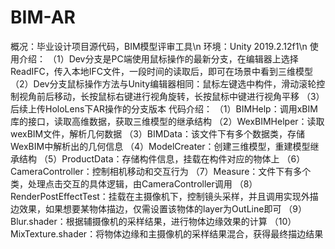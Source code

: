 # BIM-AR
概况：毕业设计项目源代码，BIM模型评审工具\n 
环境：Unity 2019.2.12f1\n
使用介绍：
 （1）Dev分支是PC端使用鼠标操作的最新分支，在编辑器上选择ReadIFC，传入本地IFC文件，一段时间的读取后，即可在场景中看到三维模型
 （2）Dev分支鼠标操作方法与Unity编辑器相同：鼠标左键选中构件，滑动滚轮控制视角前后移动，长按鼠标右键进行视角旋转，长按鼠标中键进行视角平移
 （3）后续上传HoloLens下AR操作的分支版本
代码介绍：
 （1）BIMHelp：调用xBIM库的接口，读取高维数据，获取三维模型的继承结构
 （2）WexBIMHelper：读取wexBIM文件，解析几何数据
 （3）BIMData：该文件下有多个数据类，存储WexBIM中解析出的几何信息
 （4）ModelCreater：创建三维模型，重建模型继承结构
 （5）ProductData：存储构件信息，挂载在构件对应的物体上
 （6）CameraController：控制相机移动和交互行为
 （7）Measure：文件下有多个类，处理点击交互的具体逻辑，由CameraController调用
 （8）RenderPostEffectTest：挂载在主摄像机下，控制镜头采样，并且调用实现外描边效果，如果想要某物体描边，仅需设置该物体的layer为OutLine即可
 （9）Blur.shader：根据辅摄像机的采样结果，进行物体边缘效果的计算
 （10）MixTexture.shader：将物体边缘和主摄像机的采样结果混合，获得最终描边结果
